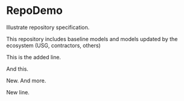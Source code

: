 # RepoDemo
Illustrate  repository specification.

This repository includes baseline models and models updated by the ecosystem (USG, contractors, others)

This is the added line.

And this.

New. And more.

New line.